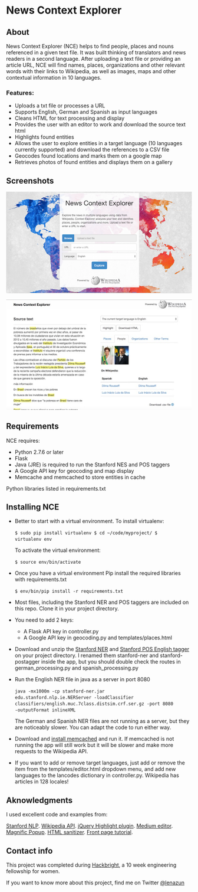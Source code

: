 News Context Explorer
====================


About
---------------------

News Context Explorer (NCE) helps to find people, places and nouns referenced in a given text file.  It was built thinking of translators and news readers in a second language. After uploading a text file or providing an article URL, NCE will find names, places, organizations and other relevant words with their links to Wikipedia, as well as images, maps and other contextual information in 10 languages.

### Features:

+ Uploads a txt file or processes a URL
+ Supports English, German and Spanish as input languages
+ Cleans HTML for text processing and display
+ Provides the user with an editor to work and download the source text html
+ Highlights found entities
+ Allows the user to explore entities in a target language (10 languages currently supported) and download the references to a CSV file
+ Geocodes found locations and marks them on a google map
+ Retrieves photos of found entities and displays them on a gallery

Screenshots
---------------------

![Front page](/static/img/cover_ss.jpg "Front page")

![Text processing](/static/img/inside_ss.jpg "Text processing")


Requirements
---------------------

NCE requires:

+ Python 2.7.6 or later
+ Flask
+ Java (JRE) is required to run the Stanford NES and POS taggers
+ A Google API key for geocoding and map display
+ Memcache and memcached to store entities in cache

Python libraries listed in requirements.txt


Installing NCE
---------------------

+ Better to start with a virtual environment.  To install virtualenv:

	<code>$ sudo pip install virtualenv
	$ cd ~/code/myproject/
	$ virtualenv env</code>

	To activate the virtual environment:

	<code>$ source env/bin/activate</code>


+ Once you have a virtual environment Pip install the required libraries with requirements.txt

	<code>$ env/bin/pip install -r requirements.txt</code>

+ Most files, including the Stanford NER and POS taggers are included on this repo. Clone it in your project directory.

+ You need to add 2 keys:  
	- A Flask API key in controller.py
	- A Google API key in geocoding.py and templates/places.html

+ Download and unzip the [Stanford NER](http://nlp.stanford.edu/software/CRF-NER.shtml#Download) and [Stanford POS English tagger](http://nlp.stanford.edu/software/tagger.shtml#Download) on your project directory. I renamed them stanford-ner and stanford-postagger inside the app, but you should double check the routes in german_processing.py and spanish_processing.py

+ Run the English NER file in java as a server in port 8080

	<code>java -mx1000m -cp stanford-ner.jar edu.stanford.nlp.ie.NERServer -loadClassifier classifiers/english.muc.7class.distsim.crf.ser.gz -port 8080 -outputFormat inlineXML</code>

	The German and Spanish NER files are not running as a server, but they are noticeably slower.  You can adapt the code to run either way.

+ Download and [install memcached](http://memcached.org/downloads) and run it.  If memcached is not running the app will still work but it will be slower and make more requests to the Wikipedia API.

+ If you want to add or remove target languages, just add or remove the item from the templates/editor.html dropdown menu, and add new languages to the lancodes dictionary in controller.py.  Wikipedia has articles in 128 locales!


Aknowledgments
---------------------

I used excellent code and examples from:

[Stanford NLP](http://nlp.stanford.edu).
[Wikipedia API](http://www.mediawiki.org/wiki/API:Main_page).
[jQuery Highlight plugin](http://bartaz.github.io/sandbox.js/jquery.highlight.html).
[Medium editor](https://github.com/daviferreira/medium-editor).
[Magnific Popup](http://dimsemenov.com/plugins/magnific-popup/).
[HTML sanitizer](http://chase-seibert.github.io/blog/2011/01/28/sanitize-html-with-beautiful-soup.html).
[Front page tutorial](http://www.williamghelfi.com/blog/2013/08/04/bootstrap-in-practice-a-landing-page/).


Contact info
---------------------

This project was completed during [Hackbright](http://www.hackbrightacademy.com/courses/fellowship), a 10 week engineering fellowship for women.

If you want to know more about this project, find me on Twitter [@lenazun](https://twitter.com/lenazun)
